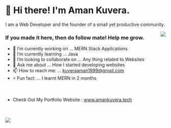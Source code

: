 <h1 align="left">👋 Hi there! I'm Aman Kuvera.</h1>
<p align="left">I am a Web Developer and the founder of a small yet productive community.</p>


[<img align="right" src="https://github-readme-stats.vercel.app/api?username=AmanKuvera-Dev&show_icons=true&include_all_commits=true&theme=radical&count_private=true&hide_rank=true">](https://github.com/AmanKuvera-Dev)


### If you made it here, then do follow mate! Help me grow. 

- 🔭 I’m currently working on ... MERN Stack Applications
- 🌱 I’m currently learning ... Java
- 👯 I’m looking to collaborate on ... Any thing related to Websites
- 💬 Ask me about ... How I started developing websites
- 📫 How to reach me: ... kuveraaman1999@gmail.com
- ⚡ Fun fact: ... I learnt MERN in 2 months
<br/>


- Check Out My Portfolio Website : <a href="https://www.amankuvera.tech">www.amankuvera.tech</a>

<br><br/>
<img align="center" src="https://github-profile-trophy.vercel.app/?username=AmanKuvera-Dev&title=Joined2020,Commit,Stars,Followers,Repositories,PullRequest&column=6&margin-w=25&margin-h=15&theme=dracula">




